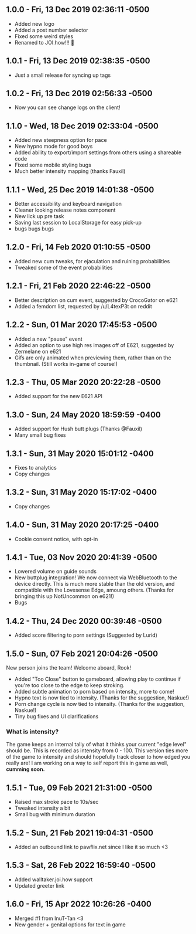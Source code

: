 
## 1.0.0 - Fri, 13 Dec 2019 02:36:11 -0500
* Added new logo
* Added a post number selector
* Fixed some weird styles
* Renamed to JOI.how!!! 🍆

## 1.0.1 - Fri, 13 Dec 2019 02:38:35 -0500
* Just a small release for syncing up tags

## 1.0.2 - Fri, 13 Dec 2019 02:56:33 -0500
* Now you can see change logs on the client!

## 1.1.0 - Wed, 18 Dec 2019 02:33:04 -0500
* Added new steepness option for pace
* New hypno mode for good boys
* Added ability to export/import settings from others using a shareable code
* Fixed some mobile styling bugs
* Much better intensity mapping (thanks Fauxil)

## 1.1.1 - Wed, 25 Dec 2019 14:01:38 -0500
* Better accessibility and keyboard navigation
* Cleaner looking release notes component
* New lick up pre task
* Saving last session to LocalStorage for easy pick-up
* bugs bugs bugs

## 1.2.0 - Fri, 14 Feb 2020 01:10:55 -0500
* Added new cum tweaks, for ejaculation and ruining probabilities
* Tweaked some of the event probabilities

## 1.2.1 - Fri, 21 Feb 2020 22:46:22 -0500
* Better description on cum event, suggested by CrocoGator on e621
* Added a femdom list, requested by /u/L4texP3t on reddit

## 1.2.2 - Sun, 01 Mar 2020 17:45:53 -0500
* Added a new "pause" event
* Added an option to use high res images off of E621, suggested by Zermelane on e621
* Gifs are only animated when previewing them, rather than on the thumbnail. (Still works in-game of course!)

## 1.2.3 - Thu, 05 Mar 2020 20:22:28 -0500
* Added support for the new E621 API

## 1.3.0 - Sun, 24 May 2020 18:59:59 -0400
* Added support for Hush butt plugs (Thanks @Fauxil)
* Many small bug fixes

## 1.3.1 - Sun, 31 May 2020 15:01:12 -0400
* Fixes to analytics
* Copy changes

## 1.3.2 - Sun, 31 May 2020 15:17:02 -0400
* Copy changes 

## 1.4.0 - Sun, 31 May 2020 20:17:25 -0400
* Cookie consent notice, with opt-in

## 1.4.1 - Tue, 03 Nov 2020 20:41:39 -0500
* Lowered volume on guide sounds
* New buttplug integration! We now connect via WebBluetooth to the device directly. This is much more stable than the old version, and compatible with the Lovesense Edge, amoung others. (Thanks for bringing this up NotUncommon on e621!)
* Bugs

## 1.4.2 - Thu, 24 Dec 2020 00:39:46 -0500
* Added score filtering to porn settings (Suggested by Lurid)

## 1.5.0 - Sun, 07 Feb 2021 20:04:26 -0500
New person joins the team! Welcome aboard, Rook!
* Added "Too Close" button to gameboard, allowing play to continue if you're too close to the edge to keep stroking.
* Added subtle animation to porn based on intensity, more to come!
* Hypno text is now tied to intensity. (Thanks for the suggestion, Naskue!)
* Porn change cycle is now tied to intensity. (Thanks for the suggestion, Naskue!)
* Tiny bug fixes and UI clarifications

### What is intensity?
The game keeps an internal tally of what it thinks your current "edge level" should be. This is recorded as intensity from 0 - 100. This version ties more of the game to intensity and should hopefully track closer to how edged you really are! I am working on a way to self report this in game as well, __cumming soon.__

## 1.5.1 - Tue, 09 Feb 2021 21:31:00 -0500
* Raised max stroke pace to 10s/sec
* Tweaked intensity a bit
* Small bug with minimum duration

## 1.5.2 - Sun, 21 Feb 2021 19:04:31 -0500
* Added an outbound link to pawflix.net since I like it so much <3

## 1.5.3 - Sat, 26 Feb 2022 16:59:40 -0500
* Added walltaker.joi.how support
* Updated greeter link

## 1.6.0 - Fri, 15 Apr 2022 10:26:26 -0400
* Merged #1 from InuT-Tan <3
* New gender + genital options for text in game
